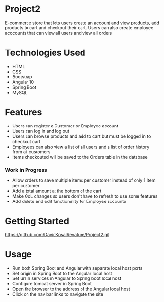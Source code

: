 # Project2
E-commerce store that lets users create an account and view products, add products to cart and checkout their cart. Users can also create employee acccounts that can view all users and view all orders

# Technologies Used
* HTML
* CSS
* Bootstrap
* Angular 10
* Spring Boot
* MySQL

# Features
* Users can register a Customer or Employee account
* Users can log in and log out
* Users can browse products and add to cart but must be logged in to checkout cart
* Employees can also view a list of all users and a list of order history from all customers
* Items checkouted will be saved to the Orders table in the database 

### Work in Progress
* Allow orders to save multiple items per customer instead of only 1 item per customer
* Add a total amount at the bottom of the cart
* Make QoL changes so users don't have to refresh to use some features
* Add delete and edit functionality for Employee accounts

# Getting Started
https://github.com/DavidKosalRevature/Project2.git

# Usage
* Run both Spring Boot and Angular with separate local host ports
* Set origin in Spring Boot to the Angular local host
* Set url in services in Angular to Spring boot local host
* Configure tomcat server in Spring Boot
* Open the browser to the address of the Angular local host
* Click on the nav bar links to navigate the site
